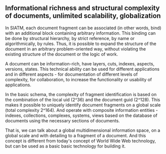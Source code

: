 
## Informational richness and structural complexity of documents, unlimited scalability, globalization

In SIATM, each document fragment can be associated (in other words, bind) with an additional block containing arbitrary information. 
This binding can be done by structural hierarchy, by strict reference, by name or algorithmically, by rules.
Thus, it is possible to expand the structure of the document in an arbitrary problem-oriented way, without violating the existing structure of the document or the logic of work.

A document can be information-rich, have layers, cuts, indexes, aspects, versions, states.
This technical ability can be used for different applications and in different aspects - for documentation of different levels of complexity, for collaboration, to increase the functionality or usability of applications.

In the basic schema, the complexity of fragment identification is based on the combination of the local uid (2\^36) and the document guid (2\^128). This makes it possible to uniquely identify document fragments on a global scale (total complexity 2^164).
And operate with composite information entities - indexes, collections, complexes, systems, views based on the database of documents using the necessary sections of documents.

That is, we can talk about a global multidimensional information space, on a global scale and with detailing to a fragment of a document.
And this concept is different from today's concept of World Wide Web technology, but can be used as a basic basic technology for building it.
